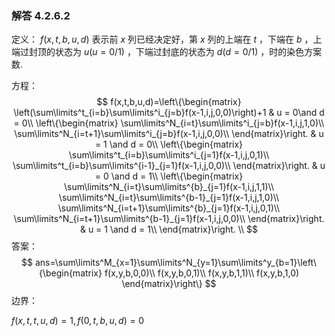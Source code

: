 ### 解答 4.2.6.2

定义： $f(x,t,b,u,d)$ 表示前 $x$ 列已经决定好，第 $x$ 列的上端在 $t$ ，下端在 $b$ ，上端过封顶的状态为 $u(u=0/1)$  ，下端过封底的状态为 $d(d=0/1)$ ，时的染色方案数.

方程：
$$
f(x,t,b,u,d)=\left\{\begin{matrix}
\left(\sum\limits^t_{i=b}\sum\limits^i_{j=b}f(x-1,i,j,0,0)\right)+1 & u = 0\and d = 0\\
\left\{\begin{matrix}
\sum\limits^N_{i=t}\sum\limits^i_{j=b}f(x-1,i,j,1,0)\\
\sum\limits^N_{i=t+1}\sum\limits^i_{j=b}f(x-1,i,j,0,0)\\
\end{matrix}\right. & u = 1 \and d = 0\\
\left\{\begin{matrix}
\sum\limits^t_{i=b}\sum\limits^i_{j=1}f(x-1,i,j,0,1)\\
\sum\limits^t_{i=b}\sum\limits^{i-1}_{j=1}f(x-1,i,j,0,0)\\
\end{matrix}\right. & u = 0 \and d = 1\\
\left\{\begin{matrix}
\sum\limits^N_{i=t}\sum\limits^{b}_{j=1}f(x-1,i,j,1,1)\\
\sum\limits^N_{i=t}\sum\limits^{b-1}_{j=1}f(x-1,i,j,1,0)\\
\sum\limits^N_{i=t+1}\sum\limits^{b}_{j=1}f(x-1,i,j,0,1)\\
\sum\limits^N_{i=t+1}\sum\limits^{b-1}_{j=1}f(x-1,i,j,0,0)\\
\end{matrix}\right.
 & u = 1 \and d = 1\\
\end{matrix}\right.
\\
$$
答案：
$$
ans=\sum\limits^M_{x=1}\sum\limits^N_{y=1}\sum\limits^y_{b=1}\left\{\begin{matrix}
f(x,y,b,0,0)\\
f(x,y,b,0,1)\\
f(x,y,b,1,1)\\
f(x,y,b,1,0)
\end{matrix}\right\}
$$
边界：

$f(x,t,t,u,d)=1,f(0,t,b,u,d)=0$

